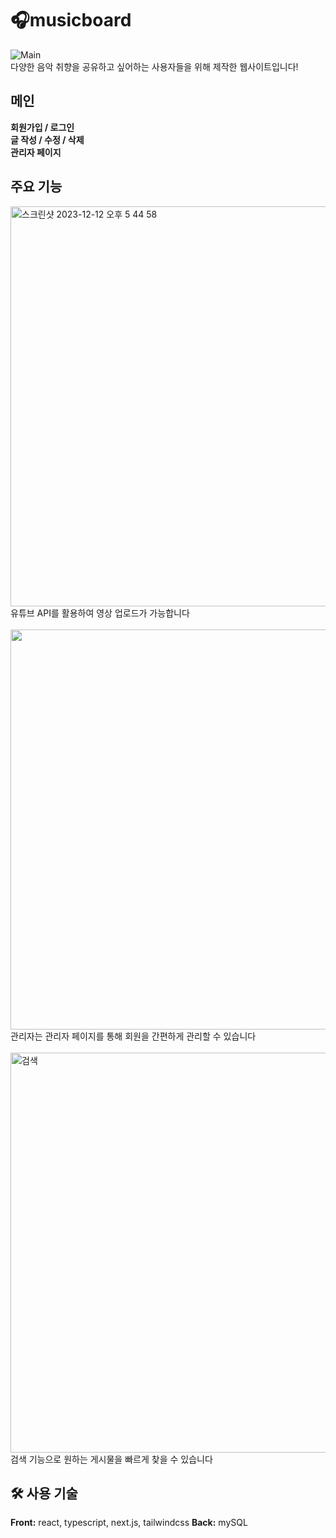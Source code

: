 
# 🎧musicboard
 ![Main](https://github.com/nahyunkim123/musicboard/assets/142788257/c2def617-ec7b-4f4a-940f-8f552aba6930)
  <br>
  다양한 음악 취향을 공유하고 싶어하는 사용자들을 위해 제작한 웹사이트입니다!


## 메인

 **회원가입 / 로그인**  
 **글 작성 / 수정 / 삭제**  
 **관리자 페이지**  


## 주요 기능
<img width="640" alt="스크린샷 2023-12-12 오후 5 44 58" src="https://github.com/nahyunkim123/musicboard/assets/142788257/dafb97ca-e9fb-4e5e-b9b2-98eacb32ecc8">
 <br>
 유튜브 API를 활용하여 영상 업로드가 가능합니다
  <br>
  <br>
 <img width="640" src="https://github.com/nahyunkim123/musicboard/assets/142788257/67d1b824-7831-4b58-85cc-5f14ef13f0b3">
  <br>
 관리자는 관리자 페이지를 통해 회원을 간편하게 관리할 수 있습니다
  <br>
  <br>
 <img width="640" alt="검색" src="https://github.com/nahyunkim123/musicboard/assets/142788257/ef6cc5f3-1f3a-4940-887d-a28e2f7b27c3">
  <br>
 검색 기능으로 원하는 게시물을 빠르게 찾을 수 있습니다


## 🛠 사용 기술
**Front:** react, typescript, next.js, tailwindcss
**Back:** mySQL
